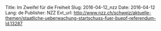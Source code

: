 Title: Im Zweifel für die Freiheit
Slug: 2016-04-12_nzz
Date: 2016-04-12
Lang: de
Publisher: NZZ
Ext_url: http://www.nzz.ch/schweiz/aktuelle-themen/staatliche-ueberwachung-startschuss-fuer-buepf-referendum-ld.13287